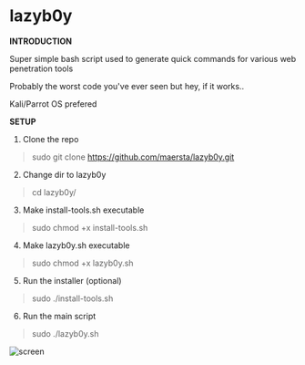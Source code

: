 # lazyb0y



**INTRODUCTION**


Super simple bash script used to generate quick commands for various web penetration tools

Probably the worst code you've ever seen but hey, if it works.. 

Kali/Parrot OS prefered




**SETUP**

1. Clone the repo

>sudo git clone https://github.com/maersta/lazyb0y.git

2. Change dir to lazyb0y

>cd lazyb0y/

3. Make install-tools.sh executable

>sudo chmod +x install-tools.sh

4. Make lazyb0y.sh executable

>sudo chmod +x lazyb0y.sh

5. Run the installer (optional)

>sudo ./install-tools.sh

6. Run the main script

>sudo ./lazyb0y.sh



![screen](https://user-images.githubusercontent.com/40675809/179372229-4919d976-f4a0-48ad-900b-bc08ba07398d.png)
